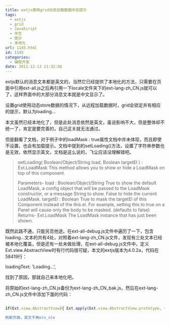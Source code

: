 ```yaml
---
title: extjs使用grid动态加载数据中文提示
tags:
  - extjs
  - grid
  - JavaScript
  - 中文
  - 提示
  - 本地化
url: 1145.html
id: 1145
categories:
  - 编程开发
date: 2011-12-13 21:32:56
---
```


extjs默认的消息文本都是英文的，当然它已经提供了本地化的方法，只需要在页面中引用ext-all.js之后再引用一下locale文件夹下的ext-lang-zh_CN.js就可以了，这样界面中的大部分消息文本就是中文显示了。  

设置grid使用动态store数据的情况下，从远程加载数据时，grid会锁定并有相应的提示，默认为loading...  

本文虽然已经本地化了，但是此处消息依然是英文，虽说影响不大，但是整体却不统一了，肯定是要完善的，自己这关就无法通过。  

但是翻看了文档，对于例子中的loadMask : true属性文档中并未体现，而且即使不设置，也会有加载提示。文档中提到的setLoading()方法，设置了字符串参数也是无效，依然显示英文，文档是这么说的，飞尘应该没理解错吧。  

> setLoading( Boolean/Object/String load, Boolean targetEl ) : Ext.LoadMask This method allows you to show or hide a LoadMask on top of this component.  
>   
> Parameters- load : Boolean/Object/String True to show the default LoadMask, a config object that will be passed to the LoadMask constructor, or a message String to show. False to hide the current LoadMask. targetEl : Boolean True to mask the targetEl of this Component instead of the this.el. For example, setting this to true on a Panel will cause only the body to be masked. (defaults to false) Returns- Ext.LoadMask The LoadMask instance that has just been shown.

既然此路不通，只能另觅他途。在ext-all-debug.js文件中遍历了一下，包含loading...文本的共有4处，对照着ext-lang-zh_CN.js文件，发现有三处文本已经被本地化覆盖，但是还有一处未做处理，在ext-all-debug.js文件中，定义Ext.view.AbstractView时有行代码很可疑，本文的extjs版本为4.0.2a，代码在58419行：  

loadingText: 'Loading...',  

找到了原因，那就自己来本地化吧。  

将原始的ext-lang-zh\_CN.js备份为ext-lang-zh\_CN\_bak.js，然后在ext-lang-zh\_CN.js文件中添加下面的代码：  

```javascript  

if(Ext.view.AbstractView){ Ext.apply(Ext.view.AbstractView.prototype, { loadingText: '读取中...', }); } \\n```  

刷新页面，英文不再o(∩_∩)o